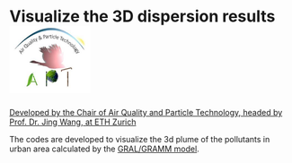 # Visualize the 3D dispersion results  [<img src="https://github.com/zxiaole/aviationEmission/blob/main/img/logo.jpg" width="144" height="120">](https://ie.ifu.ethz.ch/)
[Developed by the Chair of Air Quality and Particle Technology, headed by Prof. Dr. Jing Wang, at ETH Zurich](https://ie.ifu.ethz.ch/)

The codes are developed to visualize the 3d plume of the pollutants in urban area calculated by the [GRAL/GRAMM model](https://gral.tugraz.at/).

